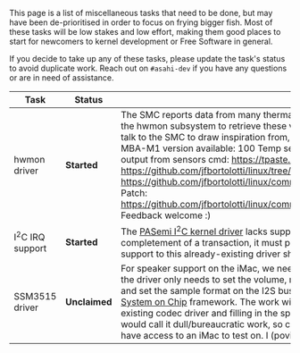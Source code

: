 This page is a list of miscellaneous tasks that need to be done, but may have been de-prioritised in order to focus on frying bigger fish.
Most of these tasks will be low stakes and low effort, making them good places to start for newcomers to kernel development or Free Software
in general.

If you decide to take up any of these tasks, please update the task's status to avoid duplicate work. Reach out on `#asahi-dev` if you have
any questions or are in need of assistance.

| Task | Status | Description | Contact |
| ---- | ------ | ----------- | ------- |
| hwmon driver | **Started** |The SMC reports data from many thermal and power sensors in these machines. We need a driver for the hwmon subsystem to retrieve these values in userspace. There are already multiple drivers that talk to the SMC to draw inspiration from, so this shouldn't be too difficult. <br> MBA-M1 version available: 100 Temp sensors, 34 Current sensors, 28 Voltage sensors. Example of output from sensors cmd: https://tpaste.us/pn7g. Branch (based on asahi--5.19-5): https://github.com/jfbortolotti/linux/tree/hwmon_smc. Commit: https://github.com/jfbortolotti/linux/commit/f0c16a1402eab04b59283c2fb1b2ace3ca5c3500. Patch: https://github.com/jfbortolotti/linux/commit/f0c16a1402eab04b59283c2fb1b2ace3ca5c3500.patch. Feedback welcome :) | marcan<br>jeffmiw |
| I<sup>2</sup>C IRQ support | **Started** |The [PASemi I<sup>2</sup>C kernel driver](https://github.com/AsahiLinux/linux/blob/asahi/drivers/i2c/busses/i2c-pasemi-core.c) lacks support for IRQs. Rather than simply wait for an interrupt to signify completement of a transaction, it must periodically poll the hardware, which is suboptimal. Adding IRQ support to this already-existing driver should be trivial. | sven<br>amarioguy|
| SSM3515 driver | **Unclaimed** | For speaker support on the iMac, we need a driver for the [SSM3515](https://www.analog.com/en/products/ssm3515.html) speaker amp part. Pretty much the driver only needs to set the volume, request a power-up of all the relevant circuitry inside the chip and set the sample format on the I2S bus while having the right interface of a codec driver in the [ALSA System on Chip](https://www.kernel.org/doc/html/latest/sound/soc/index.html) framework. The work will mostly consist of cannibalizing the boilerplate from an existing codec driver and filling in the specifics of the register map of the part in question. All in all I would call it dull/bureaucratic work, so choose it only if you have some special interest in it, and also have access to an iMac to test on. I (povik) will be happy to consult it. | povik |